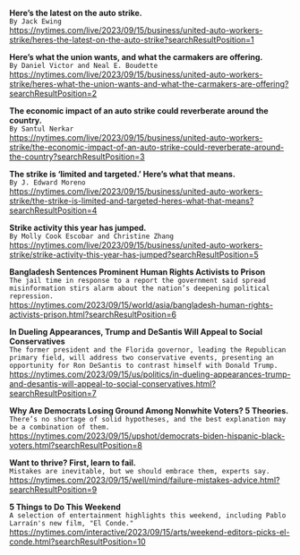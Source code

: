 **Here’s the latest on the auto strike.**\
`By Jack Ewing`\
https://nytimes.com/live/2023/09/15/business/united-auto-workers-strike/heres-the-latest-on-the-auto-strike?searchResultPosition=1

**Here’s what the union wants, and what the carmakers are offering.**\
`By Daniel Victor and Neal E. Boudette`\
https://nytimes.com/live/2023/09/15/business/united-auto-workers-strike/heres-what-the-union-wants-and-what-the-carmakers-are-offering?searchResultPosition=2

**The economic impact of an auto strike could reverberate around the country.**\
`By Santul Nerkar`\
https://nytimes.com/live/2023/09/15/business/united-auto-workers-strike/the-economic-impact-of-an-auto-strike-could-reverberate-around-the-country?searchResultPosition=3

**The strike is ‘limited and targeted.’ Here’s what that means.**\
`By J. Edward Moreno`\
https://nytimes.com/live/2023/09/15/business/united-auto-workers-strike/the-strike-is-limited-and-targeted-heres-what-that-means?searchResultPosition=4

**Strike activity this year has jumped.**\
`By Molly Cook Escobar and Christine Zhang`\
https://nytimes.com/live/2023/09/15/business/united-auto-workers-strike/strike-activity-this-year-has-jumped?searchResultPosition=5

**Bangladesh Sentences Prominent Human Rights Activists to Prison**\
`The jail time in response to a report the government said spread misinformation stirs alarm about the nation’s deepening political repression.`\
https://nytimes.com/2023/09/15/world/asia/bangladesh-human-rights-activists-prison.html?searchResultPosition=6

**In Dueling Appearances, Trump and DeSantis Will Appeal to Social Conservatives**\
`The former president and the Florida governor, leading the Republican primary field, will address two conservative events, presenting an opportunity for Ron DeSantis to contrast himself with Donald Trump.`\
https://nytimes.com/2023/09/15/us/politics/in-dueling-appearances-trump-and-desantis-will-appeal-to-social-conservatives.html?searchResultPosition=7

**Why Are Democrats Losing Ground Among Nonwhite Voters? 5 Theories.**\
`There’s no shortage of solid hypotheses, and the best explanation may be a combination of them.`\
https://nytimes.com/2023/09/15/upshot/democrats-biden-hispanic-black-voters.html?searchResultPosition=8

**Want to thrive? First, learn to fail.**\
`Mistakes are inevitable, but we should embrace them, experts say.`\
https://nytimes.com/2023/09/15/well/mind/failure-mistakes-advice.html?searchResultPosition=9

**5 Things to Do This Weekend**\
`A selection of entertainment highlights this weekend, including Pablo Larraín's new film, "El Conde."`\
https://nytimes.com/interactive/2023/09/15/arts/weekend-editors-picks-el-conde.html?searchResultPosition=10

